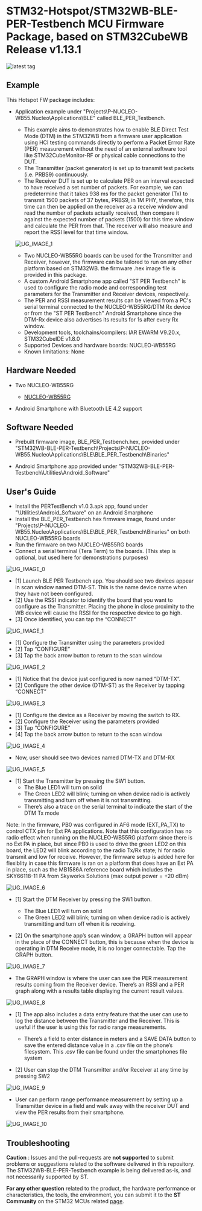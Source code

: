 # STM32-Hotspot/STM32WB-BLE-PER-Testbench MCU Firmware Package, based on STM32CubeWB Release v1.13.1

![latest tag](https://img.shields.io/github/v/tag/STMicroelectronics/STM32CubeWB.svg?color=brightgreen)

## Example

This Hotspot FW package includes:
* Application example under "Projects\P-NUCLEO-WB55.Nucleo\Applications\BLE" called BLE_PER_Testbench.     
   * This example aims to demonstrates how to enable BLE Direct Test Mode (DTM) in the STM32WB from a firmware user application using HCI testing commands directly to perform a Packet Errror Rate (PER) measurement without the need of an external software tool like STM32CubeMonitor-RF or physical cable connections to the DUT.  
   * The Transmitter (packet generator) is set up to transmit test packets (i.e. PRBS9) continuously.
   * The Receiver DUT is set up to calculate PER on an interval expected to have received a set number of packets. For example, we can predetermine that it takes 938 ms for the packet generator (Tx) to transmit 1500 packets of 37 bytes, PRBS9, in 1M PHY, therefore, this time can then be applied on the receiver as a receive window and read the number of packets actually received, then compare it against the expected number of packets (1500) for this time window and calculate the PER from that.  The receiver will also measure and report the RSSI level for that time window.

   ![UG_IMAGE_1](Utilities/Media/Images/Users_Guide/PER_Testbench_Timing.jpg)
   
   * Two NUCLEO-WB55RG boards can be used for the Transmitter and Receiver, however, the firmware can be tailored to run on any other platform based on STM32WB. the firmware .hex image file is provided in this package.
   * A custom Android Smartphone app called "ST PER Testbench" is used to configure the radio mode and corresponding test parameters for the Transmitter and Receiver devices, respectively.
   * The PER and RSSI measurement results can be viewed from a PC's serial terminal connected to the NUCLEO-WB55RG/DTM Rx device or from the "ST PER Testbench" Android Smartphone since the DTM-Rx device also advertises its results for 1s after every Rx window.
   * Development tools, toolchains/compilers: IAR EWARM V9.20.x, STM32CubeIDE v1.8.0
   * Supported Devices and hardware boards: NUCLEO-WB55RG
   * Known limitations: None

## Hardware Needed

  * Two NUCLEO-WB55RG
    * [NUCLEO-WB55RG](https://www.st.com/en/evaluation-tools/nucleo-wb55rg.html)

  * Android Smartphone with Bluetooth LE 4.2 support

## Software Needed

  * Prebuilt firmware image, BLE_PER_Testbench.hex, provided under "STM32WB-BLE-PER-Testbench\Projects\P-NUCLEO-WB55.Nucleo\Applications\BLE\BLE_PER_Testbench\Binaries"

  * Android Smartphone app provided under "STM32WB-BLE-PER-Testbench\Utilities\Android_Software"

## User's Guide
* Install the PERTestBench v1.0.3.apk app, found under "\Utilities\Android_Software" on an Android Smarphone
* Install the BLE_PER_Testbench.hex firmware image, found under "Projects\P-NUCLEO-WB55.Nucleo\Applications\BLE\BLE_PER_Testbench\Binaries" on both NUCLEO-WB55RG boards
* Run the firmware on two NUCLEO-WB55RG boards
* Connect a serial terminal (Tera Term) to the boards. (This step is optional, but used here for demonstrations purposes)

![UG_IMAGE_0](Utilities/Media/Images/Users_Guide/UG_image_0.jpg)


* [1] Launch BLE PER Testbench app. You should see two devices appear in scan window named DTM-ST. This is the name device name when they have not been configured.
* [2] Use the RSSI indicator to identify the board that you want to configure as the Transmitter. Placing the phone in close proximity to the WB device will cause the RSSI for the respective device to go high.
* [3] Once identified, you can tap the “CONNECT”

![UG_IMAGE_1](Utilities/Media/Images/Users_Guide/UG_image_1.jpg)

* [1] Configure the Transmitter using the parameters provided
* [2] Tap “CONFIGURE”
* [3] Tap the back arrow button to return to the scan window

![UG_IMAGE_2](Utilities/Media/Images/Users_Guide/UG_image_2.jpg)


* [1] Notice that the device just configured is now named “DTM-TX”.
* [2] Configure the other device (DTM-ST) as the Receiver by tapping “CONNECT”

![UG_IMAGE_3](Utilities/Media/Images/Users_Guide/UG_image_3.jpg)


* [1] Configure the device as a Receiver by moving the switch to RX.
* [2] Configure the Receiver using the parameters provided
* [3] Tap “CONFIGURE”
* [4] Tap the back arrow button to return to the scan window

![UG_IMAGE_4](Utilities/Media/Images/Users_Guide/UG_image_4.jpg)


* Now, user should see two devices named DTM-TX and DTM-RX

![UG_IMAGE_5](Utilities/Media/Images/Users_Guide/UG_image_5.jpg)


* [1] Start the Transmitter by pressing the SW1 button.
	* The Blue LED1 will turn on solid
	* The Green LED2 will blink; turning on when device radio is actively transmitting and turn off when it is not transmitting.
	* There’s also a trace on the serial terminal to indicate the start of the DTM Tx mode

Note: In the firmware, PB0 was configured in AF6 mode (EXT_PA_TX) to control CTX pin for Ext PA applications. Note that this configuration has no radio effect when running on the NUCLEO-WB55RG platform since there is no Ext PA in place, but since PB0 is used to drive the green LED2 on this board, the LED2 will blink according to the radio Tx/Rx state;  hi for radio transmit and low for receive. However, the firmware setup is added here for flexiblity in case this firmware is ran on a platform that does have an Ext PA in place, such as the MB1586A reference board which includes the SKY66118-11 PA from Skyworks Solutions (max output power = +20 dBm)

![UG_IMAGE_6](Utilities/Media/Images/Users_Guide/UG_image_6.jpg)


* [1] Start the DTM Receiver by pressing the SW1 button.
	* The Blue LED1 will turn on solid
	* The Green LED2 will blink; turning on when device radio is actively transmitting and turn off when it is receiving.

* [2] On the smartphone app’s scan window, a GRAPH button will appear in the place of the CONNECT button, this is because when the device is operating in DTM Receive mode, it is no longer connectable. Tap the GRAPH button.

![UG_IMAGE_7](Utilities/Media/Images/Users_Guide/UG_image_7.jpg)


* The GRAPH window is where the user can see the PER measurement results coming from the Receiver device. There’s an RSSI and a PER graph along with a results table displaying the current result values.   

![UG_IMAGE_8](Utilities/Media/Images/Users_Guide/UG_image_8.jpg)


* [1] The app also includes a data entry feature that the user can use to log the distance between the Transmitter and the Receiver. This is useful if the user is using this for radio range measurements.
	* There’s a field to enter distance in meters and a SAVE DATA button to save the entered distance value in a .csv file on the phone’s filesystem.  This .csv file can be found under the smartphones file system

* [2] User can stop the DTM Transmitter and/or Receiver at any time by pressing SW2

![UG_IMAGE_9](Utilities/Media/Images/Users_Guide/UG_image_9.jpg)


* User can perform range performance measurement by setting up a Transmitter device in a field and walk away with the receiver DUT and view the PER results from their smartphone.

![UG_IMAGE_10](Utilities/Media/Images/Users_Guide/UG_image_10.jpg)  


## Troubleshooting

**Caution** : Issues and the pull-requests are **not supported** to submit problems or suggestions related to the software delivered in this repository. The STM32WB-BLE-PER-Testbench example is being delivered as-is, and not necessarily supported by ST.

**For any other question** related to the product, the hardware performance or characteristics, the tools, the environment, you can submit it to the **ST Community** on the STM32 MCUs related [page](https://community.st.com/s/topic/0TO0X000000BSqSWAW/stm32-mcus).
